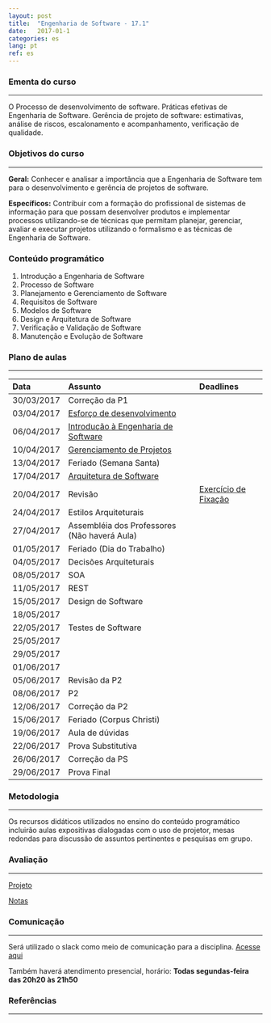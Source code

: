 ```yaml
---
layout: post
title:  "Engenharia de Software - 17.1"
date:   2017-01-1
categories: es
lang: pt
ref: es
---
```


### Ementa do curso
___
O Processo de desenvolvimento de software. Práticas efetivas de Engenharia de Software. Gerência de projeto de software: estimativas, análise de riscos, escalonamento e acompanhamento, verificação de qualidade.

### Objetivos do curso
___
**Geral:**
Conhecer e analisar a importância que a Engenharia de Software tem para o desenvolvimento e gerência de projetos de software.

**Específicos:**
Contribuir com a formação do profissional de sistemas de informação para que possam desenvolver produtos e implementar processos utilizando-se de técnicas que permitam planejar, gerenciar, avaliar e executar projetos utilizando o formalismo e as técnicas de Engenharia de Software.

### Conteúdo programático

1. Introdução a Engenharia de Software
2. Processo de Software
3. Planejamento e Gerenciamento de Software
4. Requisitos de Software
5. Modelos de Software
6. Design e Arquitetura de Software
7. Verificação e Validação de Software
8. Manutenção e Evolução de Software

### Plano de aulas
___

| Data	| Assunto | Deadlines
| :------- | :------ | :------ |
| 30/03/2017 | Correção da P1 
| 03/04/2017 | [Esforço de desenvolvimento](https://docs.google.com/presentation/d/1Ocnw44VdAeLIGdCmQh-Nk33w1SjTuBkSTDqKUzPOF1w/preview)
| 06/04/2017 | [Introdução à Engenharia de Software](https://docs.google.com/presentation/d/1MpTzyG-HIsgblINqmwI6ZUgBZpQtntCmLt2xW3B0bzQ/preview)
| 10/04/2017 | [Gerenciamento de Projetos](https://docs.google.com/presentation/d/18faSVdt8FJvQ3auvuE8wmknEmbm-vSWC5NMcURvXmeg/preview)
| 13/04/2017 | Feriado (Semana Santa)
| 17/04/2017 | [Arquitetura de Software](https://docs.google.com/presentation/d/1Yi9G73BHUs0iYN0EzMMNySMnqM6xFgzztBBUJF0dgeU/preview?slide=id.p)
| 20/04/2017 | Revisão | [Exercício de Fixação](https://docs.google.com/document/d/16WDwyOy7Wxi9oSQ7iAwRjHtdGyox3MeSDJodt61RkWE/preview)
| 24/04/2017 | Estilos Arquiteturais
| 27/04/2017 | Assembléia dos Professores (Não haverá Aula)
| 01/05/2017 | Feriado (Dia do Trabalho)
| 04/05/2017 | Decisões Arquiteturais
| 08/05/2017 | SOA 
| 11/05/2017 | REST
| 15/05/2017 | Design de Software
| 18/05/2017 | 
| 22/05/2017 | Testes de Software 
| 25/05/2017 |
| 29/05/2017 |
| 01/06/2017 |
| 05/06/2017 |	Revisão da P2
| 08/06/2017 |	P2
| 12/06/2017 |	Correção da P2
| 15/06/2017 |	Feriado (Corpus Christi)
| 19/06/2017 |	Aula de dúvidas
| 22/06/2017 |	Prova Substitutiva
| 26/06/2017 |	Correção da PS
| 29/06/2017 |	Prova Final


### Metodologia
___
Os recursos didáticos utilizados no ensino do conteúdo programático incluirão aulas expositivas dialogadas com o uso de projetor, mesas redondas para discussão de assuntos pertinentes e pesquisas em grupo.

### Avaliação
___
[Projeto]()

[Notas]()

### Comunicação
___
Será utilizado o slack como meio de comunicação para a disciplina. [Acesse aqui](https://es20171.slack.com/messages/)

Também haverá atendimento presencial, horário: **Todas segundas-feira das 20h20 às 21h50**

### Referências
___

